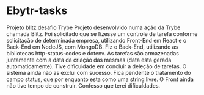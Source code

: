 # Ebytr-tasks
Projeto blitz desafio Trybe
Projeto desenvolvido numa ação da Trybe chamada Blitz.
Foi solicitado que se fizesse um controle de tarefa conforme solicitação de determinada empresa, utilizando Front-End em React e o Back-End em NodeJS, com MongoDB.
Fiz o Back-End, utilizando as bibliotecas http-status-codes e dotenv.
As tarefas são armazenadas juntamente com a data da criação das mesmas (data esta gerada automaticamente).
Tive dificuldade em concluir a deleção de tarefas. O sistema ainda não as exclui com sucesso.
Fica pendente o tratamento do campo status, que por enquanto esta como uma string livre.
O Front ainda não tive tempo de construir. Confesso que terei dificuldades.
